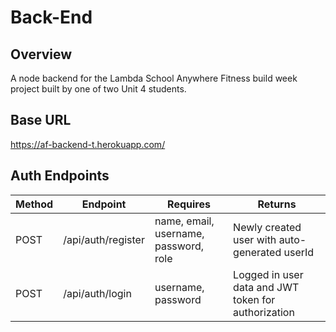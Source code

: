 # Back-End

## Overview
A node backend for the Lambda School Anywhere Fitness build week project built by one of two Unit 4 students.

## Base URL
https://af-backend-t.herokuapp.com/

## Auth Endpoints
Method | Endpoint | Requires | Returns
--- | --- | --- | ---
POST | /api/auth/register | name, email, username, password, role | Newly created user with auto-generated userId
POST | /api/auth/login | username, password | Logged in user data and JWT token for authorization